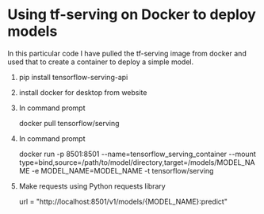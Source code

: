 # Using tf-serving on Docker to deploy models

In this particular code I have pulled the tf-serving image from docker and used that to create a container to deploy a simple model.<br>

1) pip install tensorflow-serving-api

2) install docker for desktop from website

3) In command prompt
     
   docker pull tensorflow/serving

4) In command prompt

   docker run -p 8501:8501 --name=tensorflow_serving_container --mount type=bind,source=/path/to/model/directory,target=/models/MODEL_NAME -e MODEL_NAME=MODEL_NAME -t tensorflow/serving

5) Make requests using Python requests library 

   url = "http://localhost:8501/v1/models/{MODEL_NAME}:predict"

